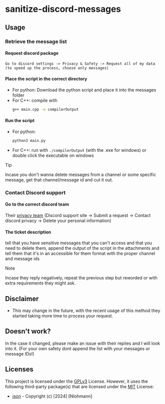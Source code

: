 # sanitize-discord-messages

## Usage 

### Retrieve the message list

#### Request discord package
    Go to discord settings -> Privacy & Safety -> Request all of my data (to speed up the process, choose only messages)

#### Place the script in the correct directory
 - For python:
    Download the python script and place it into the messages folder
 - For C++:
    compile with 
    ```bash
    g++ main.cpp -o compilerOutput
    ```
    
#### Run the script
 - For python:
    ```bash
    python3 main.py
    ```
 - For C++:
    run with ```./compilerOutput``` (with the .exe for windows) or double click the executable on windows

> [!TIP]
> Incase you don't wanna delete messages from a channel or some specific message, get that channel/message id and cut it out.

### Contact Discord support

#### Go to the correct discord team
Their [privacy team](https://support.discord.com/hc/en-us/requests/new?ticket_form_id=4750383925911) (Discord support site -> Submit a request -> Contact discord privacy -> Delete your personal information)

#### The ticket description
tell that you have sensitive messages that you can't access and that you need to delete them, append the output of the script in the attachments and tell them that it's in an accessible for them format with the proper channel and message ids

> [!NOTE]  
> Incase they reply negatively, repeat the previous step but reworded or with extra requirements they might ask. 


## Disclaimer

* This may change in the future, with the recent usage of this method they started taking more time to process your request.


## Doesn't work?

In the case it changed, please make an issue with their replies and I will look into it. (For your own safety dont append the list with your messages or message IDs!)


## Licenses

This project is licensed under the [GPLv3](https://www.gnu.org/licenses/gpl-3.0.html) License. However, it uses the following third-party package(s) that are licensed under the [MIT](https://opensource.org/license/MIT) License:
- [json](https://github.com/nlohmann/json) - Copyright (c) [2024] [Nlohmann]



